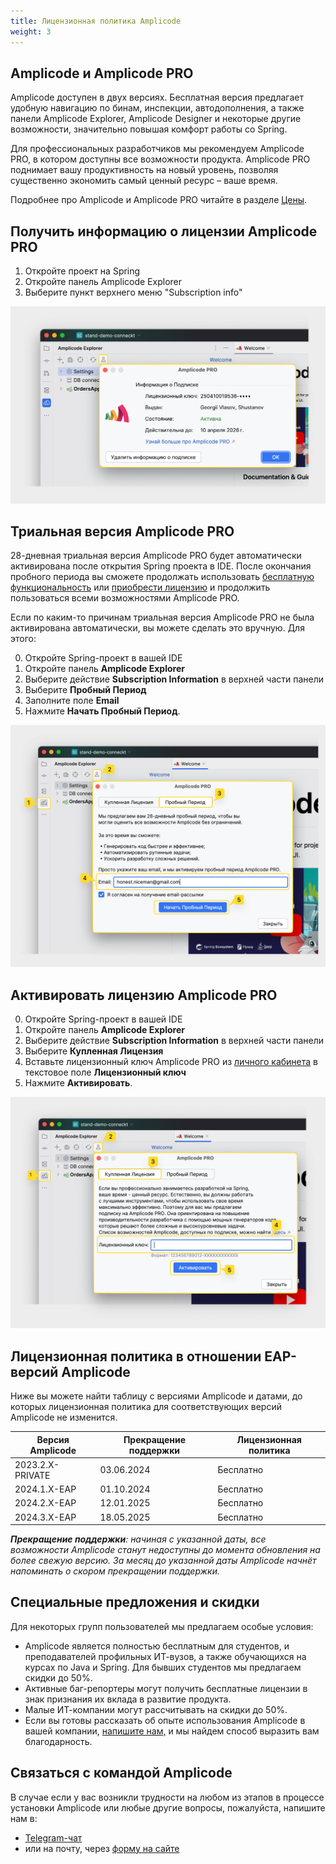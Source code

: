 ```yaml
---
title: Лицензионная политика Amplicode
weight: 3
---
```


## Amplicode и Amplicode PRO

Amplicode доступен в двух версиях. Бесплатная версия предлагает удобную навигацию по бинам, инспекции, автодополнения,
а также панели Amplicode Explorer, Amplicode Designer и некоторые другие возможности, значительно повышая комфорт работы
со Spring.

Для профессиональных разработчиков мы рекомендуем Amplicode PRO, в котором доступны все возможности продукта.
Amplicode PRO поднимает вашу продуктивность на новый уровень, позволяя существенно экономить самый ценный ресурс – ваше
время.

Подробнее про Amplicode и Amplicode PRO читайте в
разделе <a href="https://amplicode.ru/prices" target="_blank" rel="noopener noreferrer">Цены</a>.

## Получить информацию о лицензии Amplicode PRO

1. Откройте проект на Spring
2. Откройте панель Amplicode Explorer
3. Выберите пункт верхнего меню "Subscription info"

![subscription-info.png](img/subscription-info.png)

## Триальная версия Amplicode PRO

28-дневная триальная версия Amplicode PRO будет автоматически активирована после открытия Spring проекта в IDE. После
окончания пробного периода вы сможете продолжать использовать <u>бесплатную функциональность</u> или
<a href="https://amplicode.ru/prices" target="_blank" rel="noopener noreferrer">приобрести лицензию</a> и продолжить
пользоваться всеми возможностями Amplicode PRO.

Если по каким-то причинам триальная версия Amplicode PRO не была активирована автоматически, вы можете сделать это
вручную. Для этого:

0. Откройте Spring-проект в вашей IDE
1. Откройте панель **Amplicode Explorer**
2. Выберите действие **Subscription Information** в верхней части панели
3. Выберите **Пробный Период**
4. Заполните поле **Email**
5. Нажмите **Начать Пробный Период**.

![trial-activation.png](img/trial-activation.png)

## Активировать лицензию Amplicode PRO

0. Откройте Spring-проект в вашей IDE
1. Откройте панель **Amplicode Explorer**
2. Выберите действие **Subscription Information** в верхней части панели
3. Выберите **Купленная Лицензия**
4. Вставьте лицензионный ключ Amplicode PRO
   из <a href="https://store.amplicode.ru/account" target="_blank" rel="noopener noreferrer">личного кабинета</a> в
   текстовое поле **Лицензионный ключ**
5. Нажмите **Активировать**.

![trial-activation.png](img/key-activation.png)

## Лицензионная политика в отношении EAP-версий Amplicode

Ниже вы можете найти таблицу с версиями Amplicode и датами, до которых лицензионная политика для соответствующих версий
Amplicode не изменится.

| Версия Amplicode | Прекращение поддержки | Лицензионная политика |
|------------------|-----------------------|-----------------------|
| 2023.2.X-PRIVATE | 03.06.2024            | Бесплатно             |
| 2024.1.X-EAP     | 01.10.2024            | Бесплатно             |
| 2024.2.X-EAP     | 12.01.2025            | Бесплатно             |
| 2024.3.X-EAP     | 18.05.2025            | Бесплатно             |

_**Прекращение поддержки**: начиная с указанной даты, все возможности Amplicode станут недоступны до момента
обновления на более свежую версию. За месяц до указанной даты Amplicode начнёт напоминать о скором прекращении
поддержки._

## Специальные предложения и скидки

Для некоторых групп пользователей мы предлагаем особые условия:

* Amplicode является полностью бесплатным для студентов, и преподавателей профильных ИТ-вузов, а также обучающихся на
  курсах по Java и Spring. Для бывших студентов мы предлагаем скидки до 50%.
* Активные баг-репортеры могут получить бесплатные лицензии в знак признания их вклада в развитие продукта.
* Малые ИТ-компании могут рассчитывать на скидки до 50%.
* Если вы готовы рассказать об опыте использования Amplicode в вашей
  компании, <a href="https://amplicode.ru/contacts/" target="_blank" rel="noopener noreferrer">напишите нам,</a> и мы
  найдем способ выразить вам благодарность.

## Связаться с командой Amplicode

В случае если у вас возникли трудности на любом из этапов в процессе установки Amplicode или любые другие вопросы,
пожалуйста, напишите нам в:

* <a href="https://t.me/amplicode_chat" target="_blank" rel="noopener noreferrer">Telegram-чат</a>
* или на почту, через [форму на сайте](https://amplicode.io/contacts/)

